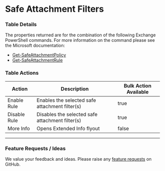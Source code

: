 # Safe Attachment Filters

### **Table Details**

The properties returned are for the combination of the following Exchange PowerShell commands. For more information on the command please see the Microsoft documentation:

* [Get-SafeAttachmentPolicy](https://learn.microsoft.com/en-us/powershell/module/exchange/get-safeattachmentpolicy?view=exchange-ps)
* [Get-SafeAttachmentRule](https://learn.microsoft.com/en-us/powershell/module/exchange/get-safeattachmentrule?view=exchange-ps)

### Table Actions

<table><thead><tr><th>Action</th><th>Description</th><th data-type="checkbox">Bulk Action Available</th></tr></thead><tbody><tr><td>Enable Rule</td><td>Enables the selected safe attachment filter(s)</td><td>true</td></tr><tr><td>Disable Rule</td><td>Disables the selected safe attachment filter(s)</td><td>true</td></tr><tr><td>More Info</td><td>Opens Extended Info flyout</td><td>false</td></tr></tbody></table>

***

### Feature Requests / Ideas

We value your feedback and ideas. Please raise any [feature requests](https://github.com/KelvinTegelaar/CIPP/issues/new?assignees=\&labels=enhancement%2Cno-priority\&projects=\&template=feature.yml\&title=%5BFeature+Request%5D%3A+) on GitHub.
